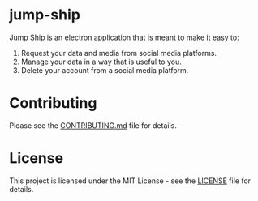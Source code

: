 # jump-ship

Jump Ship is an electron application that is meant to make it easy to:

1. Request your data and media from social media platforms.
2. Manage your data in a way that is useful to you.
3. Delete your account from a social media platform.

# Contributing

Please see the [CONTRIBUTING.md](CONTRIBUTING.md) file for details.

# License

This project is licensed under the MIT License - see the [LICENSE](LICENSE) file for details.
